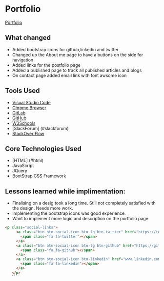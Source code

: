 
# Portfolio
[Portfolio](https://dimz13.github.io/Portfolio/.)


## What changed
  - Added bootstrap icons for github,linkedin and twitter
  - Changed up the About me page to have a buttons on the side for navigation
  - Added links for the postfolio page
  - Added a published page to track all published articles and blogs
  - On contact page added email link with font awsome icon

    

## Tools Used

- [Visual Studio Code](#vscode)
- [Chrome Browser](#chrome)
- [GitLab](https://ucb.bootcampcontent.com/)
- [GitHub](https://github.com/)
- [W3Schools](https://www.w3schools.com/default.asp)
- [SlackForum] (#slackforum)
- [StackOver Flow](https://stackoverflow.com/)




## Core Technologies Used
 - [HTML] (#html)
 - JavaScript
 - JQuery
 - BootStrap CSS Framework

## Lessons learned while implimentation:
 - Finalising on a desig took a long time. Still not completely satisfied with the design. Needs more work.
 - Implementing the bootstrap icons was good experience.
 - Want to implement more logic and description on the portfolio page
 ```html
 <p class="social-links">
      <a class="btn btn-social-icon btn-lg btn-twitter" href="https://twitter.com/dimz_13" target="_blank">
        <span class="fa fa-twitter"></span>
      </a>
      <a class="btn btn-social-icon btn-lg btn-github" href="https://github.com/dimz13" target="_blank">
        <span class="fa fa-github"></span>
      </a>
      <a class="btn btn-social-icon btn-linkedin" href="www.linkedin.com/in/dimpleshanbhag" target="_blank">
        <span class="fa fa-linkedin"></span>
      </a>
    </p>
    ```


